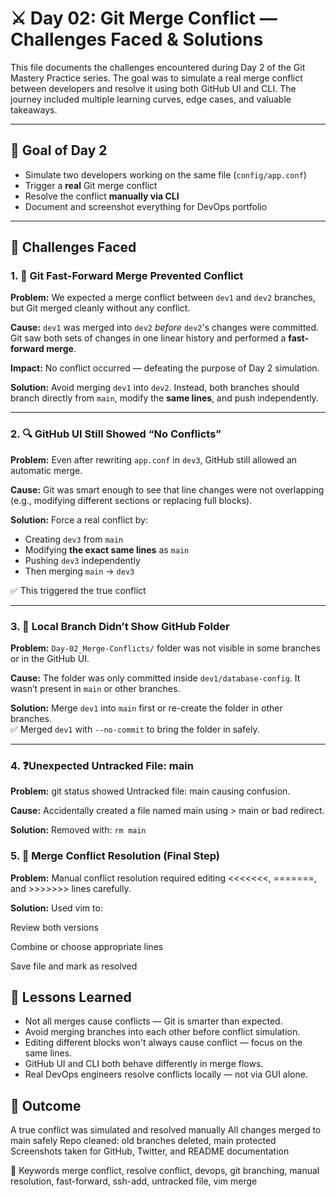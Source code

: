 # ⚔️ Day 02: Git Merge Conflict — Challenges Faced & Solutions

This file documents the challenges encountered during Day 2 of the Git Mastery Practice series. The goal was to simulate a real merge conflict between developers and resolve it using both GitHub UI and CLI. The journey included multiple learning curves, edge cases, and valuable takeaways.

---

## 🧭 Goal of Day 2

- Simulate two developers working on the same file (`config/app.conf`)
- Trigger a **real** Git merge conflict
- Resolve the conflict **manually via CLI**
- Document and screenshot everything for DevOps portfolio

---

## 🚧 Challenges Faced

### 1. 🔄 Git Fast-Forward Merge Prevented Conflict

**Problem:**
We expected a merge conflict between `dev1` and `dev2` branches, but Git merged cleanly without any conflict.

**Cause:**
`dev1` was merged into `dev2` *before* `dev2`'s changes were committed. Git saw both sets of changes in one linear history and performed a **fast-forward merge**.

**Impact:**
No conflict occurred — defeating the purpose of Day 2 simulation.

**Solution:**
Avoid merging `dev1` into `dev2`. Instead, both branches should branch directly from `main`, modify the **same lines**, and push independently.

---

### 2. 🔍 GitHub UI Still Showed “No Conflicts”

**Problem:**
Even after rewriting `app.conf` in `dev3`, GitHub still allowed an automatic merge.

**Cause:**
Git was smart enough to see that line changes were not overlapping (e.g., modifying different sections or replacing full blocks).

**Solution:**
Force a real conflict by:
- Creating `dev3` from `main`
- Modifying **the exact same lines** as `main`
- Pushing `dev3` independently
- Then merging `main` → `dev3`

✅ This triggered the true conflict

---

### 3. 🧹 Local Branch Didn’t Show GitHub Folder

**Problem:**
`Day-02_Merge-Conflicts/` folder was not visible in some branches or in the GitHub UI.

**Cause:**
The folder was only committed inside `dev1/database-config`. It wasn’t present in `main` or other branches.

**Solution:**
Merge `dev1` into `main` first or re-create the folder in other branches.  
✅ Merged `dev1` with `--no-commit` to bring the folder in safely.

---

### 4. ❓Unexpected Untracked File: main
**Problem:**
git status showed Untracked file: main causing confusion.

**Cause:**
Accidentally created a file named main using > main or bad redirect.

**Solution:**
Removed with:
`rm main`



### 5. 🧶 Merge Conflict Resolution (Final Step)
**Problem:**
Manual conflict resolution required editing <<<<<<<, =======, and >>>>>>> lines carefully.

**Solution:**
Used vim to:

Review both versions

Combine or choose appropriate lines

Save file and mark as resolved


## 🧠 Lessons Learned
- Not all merges cause conflicts — Git is smarter than expected.
- Avoid merging branches into each other before conflict simulation.
- Editing different blocks won't always cause conflict — focus on the same lines.
- GitHub UI and CLI both behave differently in merge flows.
- Real DevOps engineers resolve conflicts locally — not via GUI alone.

## 🏁 Outcome
A true conflict was simulated and resolved manually
All changes merged to main safely
Repo cleaned: old branches deleted, main protected
Screenshots taken for GitHub, Twitter, and README documentation

📌 Keywords
merge conflict, resolve conflict, devops, git branching, manual resolution, fast-forward, ssh-add, untracked file, vim merge
